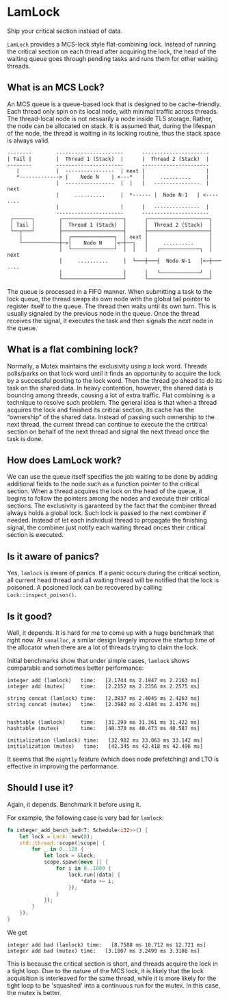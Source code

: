 # LamLock

Ship your critical section instead of data.

`LamLock` provides a MCS-lock style flat-combining lock. Instead of running the critical section
on each thread after acquiring the lock, the head of the waiting queue goes through pending tasks
and runs them for other waiting threads.


## What is an MCS Lock?

An MCS queue is a queue-based lock that is designed to be cache-friendly.
Each thread only spin on its local node, with minimal traffic across threads.
The thread-local node is not nessarily a node inside TLS storage. Rather, the
node can be allocated on stack. It is assumed that, during the lifespan of
the node, the thread is waiting in its locking routine, thus the stack space
is always valid.
```text
--------        ----------------------      ----------------------
| Tail |        |  Thread 1 (Stack)  |      |  Thread 2 (Stack)  |
--------        ----------------------      ----------------------
   |            |  ----------------  | next |                    |
   *-------------> |    Node N    | <---*   |     ..........     |
                |  ----------------  |  |   |   ---------------  | next
                |     ..........     |  *------ |  Node N-1   | <---- ....
                |                    |      |   ---------------  |
                ----------------------      ----------------------
 ┌──────┐        ┌────────────────────┐      ┌────────────────────┐
 │ Tail │        │  Thread 1 (Stack)  │      │  Thread 2 (Stack)  │
 └──┬───┘        ├────────────────────┤      ├────────────────────┤
    │            │  ┌──────────────┐  │ next │                    │
    └────────────┼─>│    Node N    │<─┼──┐   │     ..........     │
                 │  └──────────────┘  │  │   │   ┌─────────────┐  │ next
                 │     ..........     │  └───┼───┤  Node N-1   │<─┼─── ....
                 │                    │      │   └─────────────┘  │
                 └────────────────────┘      └────────────────────┘
```
The queue is processed in a FIFO manner. When submitting a task to the lock
queue, the thread swaps its own node with the global tail pointer to register
itself to the queue. The thread then waits until its own turn. This is
usually signaled by the previous node in the queue. Once the thread receives
the signal, it executes the task and then signals the next node in the queue.

## What is a flat combining lock?

Normally, a Mutex maintains the exclusivity using a lock word. Threads
polls/parks on that lock word until it finds an opportunity to acquire the
lock by a successful posting to the lock word. Then the thread go ahead to do
its task on the shared data. In heavy contention, however, the shared data is
bouncing among threads, causing a lot of extra traffic.
Flat combining is a technique to resolve such problem. The general idea is
that when a thread acquires the lock and finished its critical section, its
cache has the “ownership” of the shared data. Instead of passing such
ownership to the next thread, the current thread can continue to execute the
the crtitical section on behalf of the next thread and signal the next thread
once the task is done.

## How does LamLock work?

We can use the queue itself specifies the job waiting to be done by adding
additional fields to the node such as a function pointer to the critical
section. When a thread acquires the lock on the head of the queue, it begins
to follow the pointers among the nodes and execute their critical sections.
The exclusivity is garanteed by the fact that the combiner thread always
holds a global lock. Such lock is passed to the next combiner if needed.
Instead of let each individual thread to propagate the finishing signal, the
combiner just notify each waiting thread onces their critical section is
executed.

## Is it aware of panics?

Yes, `lamlock` is aware of panics. If a panic occurs during the critical section,
all current head thread and all waiting thread will be notified that the lock is poisoned.
A posioned lock can be recovered by calling `Lock::inspect_poison()`.

## Is it good?

Well, it depends. It is hard for me to come up with a huge benchmark that right now. At
`snmalloc`, a similar design largely improve the startup time of the allocator when there are a lot
of threads trying to claim the lock.

Initial benchmarks show that under simple cases, `lamlock` shows comparable and sometimes better performance:
```text
integer add (lamlock)   time:   [2.1744 ms 2.1947 ms 2.2163 ms]
integer add (mutex)     time:   [2.2152 ms 2.2356 ms 2.2575 ms]

string concat (lamlock) time:   [2.3837 ms 2.4045 ms 2.4263 ms]
string concat (mutex)   time:   [2.3982 ms 2.4184 ms 2.4376 ms]


hashtable (lamlock)     time:   [31.299 ms 31.361 ms 31.422 ms]
hashtable (mutex)       time:   [40.370 ms 40.473 ms 40.587 ms]

initialization (lamlock) time:   [32.982 ms 33.063 ms 33.142 ms]
initialization (mutex)   time:   [42.345 ms 42.418 ms 42.496 ms]
```

It seems that the `nightly` feature (which does node prefetching) and LTO is effective in improving the performance.

## Should I use it?

Again, it depends. Benchmark it before using it.

For example, the following case is very bad for `lamlock`:
```rust
fn integer_add_bench_bad<T: Schedule<i32>>() {
    let lock = Lock::new(0);
    std::thread::scope(|scope| {
        for _ in 0..128 {
            let lock = &lock;
            scope.spawn(move || {
                for i in 0..1000 {
                    lock.run(|data| {
                        *data += i;
                    });
                }
            });
        }
    });
}
```
We get
```text
integer add bad (lamlock) time:   [8.7588 ms 10.712 ms 12.721 ms]
integer add bad (mutex) time:   [3.1807 ms 3.2499 ms 3.3180 ms]
```

This is because the critical section is short, and threads acquire the lock in a tight loop.
Due to the nature of the MCS lock, it is likely that the lock acquisition is interleaved for
the same thread, while it is more likely for the tight loop to be 'squashed' into a continuous run
for the mutex. In this case, the mutex is better.


